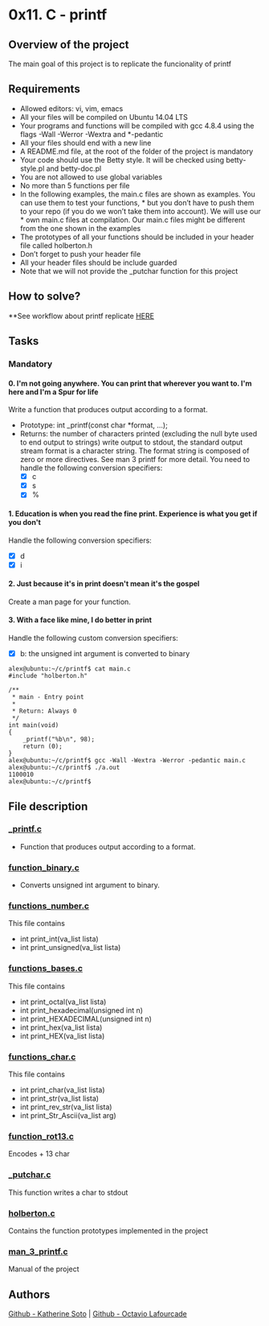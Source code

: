 # 0x11. C - printf

## Overview of the project
The main goal of this project is to replicate the funcionality of printf

## Requirements

* Allowed editors: vi, vim, emacs
* All your files will be compiled on Ubuntu 14.04 LTS
* Your programs and functions will be compiled with gcc 4.8.4 using the flags -Wall -Werror -Wextra and *-pedantic
* All your files should end with a new line
* A README.md file, at the root of the folder of the project is mandatory
* Your code should use the Betty style. It will be checked using betty-style.pl and betty-doc.pl
* You are not allowed to use global variables
* No more than 5 functions per file
* In the following examples, the main.c files are shown as examples. You can use them to test your functions, * but you don’t have to push them to your repo (if you do we won’t take them into account). We will use our * own main.c files at compilation. Our main.c files might be different from the one shown in the examples
* The prototypes of all your functions should be included in your header file called holberton.h
* Don’t forget to push your header file
* All your header files should be include guarded
* Note that we will not provide the _putchar function for this project
## How to solve?
**See workflow about printf replicate  [HERE](https://app.diagrams.net/#Hkateincoding%2Fprintf%2Fmaster%2Fprintf.drawio)
## Tasks
### Mandatory

#### 0. I'm not going anywhere. You can print that wherever you want to. I'm here and I'm a Spur for life

Write a function that produces output according to a format.

* Prototype: int _printf(const char *format, ...);
* Returns: the number of characters printed (excluding the null byte used to end output to strings) write output to stdout, the standard output stream format is a character string. The format string is composed of zero or more directives. See man 3 printf for more detail. You need to handle the following conversion specifiers:
  - [x] c
  - [x] s
  - [x] %

#### 1. Education is when you read the fine print. Experience is what you get if you don't
Handle the following conversion specifiers:
  - [x] d
  - [x] i

#### 2. Just because it's in print doesn't mean it's the gospel
Create a man page for your function.

#### 3. With a face like mine, I do better in print
Handle the following custom conversion specifiers:
  - [x] b: the unsigned int argument is converted to binary
```
alex@ubuntu:~/c/printf$ cat main.c
#include "holberton.h"

/**
 * main - Entry point
 *
 * Return: Always 0
 */
int main(void)
{
    _printf("%b\n", 98);
    return (0);
}
alex@ubuntu:~/c/printf$ gcc -Wall -Wextra -Werror -pedantic main.c
alex@ubuntu:~/c/printf$ ./a.out
1100010
alex@ubuntu:~/c/printf$
```
## File description
### [_printf.c](_printf.c)
* Function that produces output according to a format.
### [function_binary.c](function_binary.c)
* Converts unsigned int argument to binary.
### [functions_number.c](functions_number.c)
This file contains
* int print_int(va_list lista)
* int print_unsigned(va_list lista)
### [functions_bases.c](functions_bases.c)
This file contains
* int print_octal(va_list lista)
* int	print_hexadecimal(unsigned int n)
* int	print_HEXADECIMAL(unsigned int n)
* int print_hex(va_list lista)
* int print_HEX(va_list lista)
### [functions_char.c](functions_char.c)
This file contains
* int print_char(va_list lista)
* int print_str(va_list lista)
* int print_rev_str(va_list lista)
* int print_Str_Ascii(va_list arg)
### [function_rot13.c](function_rot13.c)
Encodes + 13 char
### [_putchar.c](_putchar.c)
This function writes a char to stdout
### [holberton.c](holberton.c)
Contains the function prototypes implemented in the project
### [man_3_printf.c](man_3_printf.c)
Manual of the project

## Authors
[Github - Katherine Soto](https://github.com/kateincoding) |
[Github - Octavio Lafourcade](https://github.com/tavolafourcade)
